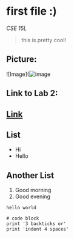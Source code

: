 # **first file :)**
*CSE 15L*
> this is pretty cool!
## Picture:
![Image](![image](https://user-images.githubusercontent.com/97643006/149245080-0949f411-c92f-4106-b1cf-32f3d9982bea.png)
## Link to Lab 2:
[Link](https://ucsd-cse15l-w22.github.io/week/week2/#motivation)
---
## List
* Hi
* Hello

## Another List
1. Good morning
2. Good evening

`hello world`

```
# code block
print '3 backticks or'
print 'indent 4 spaces'
```
